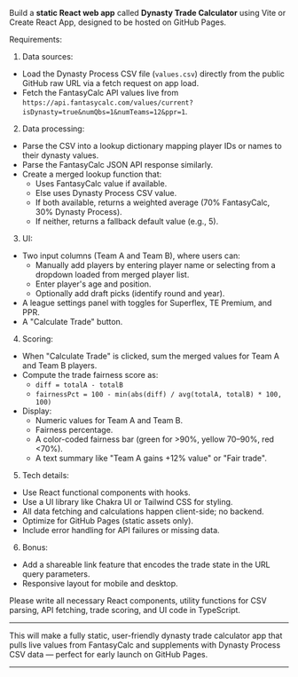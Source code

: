 Build a **static React web app** called **Dynasty Trade Calculator** using Vite or Create React App, designed to be hosted on GitHub Pages.

Requirements:

1. Data sources:
  - Load the Dynasty Process CSV file (`values.csv`) directly from the public GitHub raw URL via a fetch request on app load.
  - Fetch the FantasyCalc API values live from `https://api.fantasycalc.com/values/current?isDynasty=true&numQbs=1&numTeams=12&ppr=1`.
  
2. Data processing:
  - Parse the CSV into a lookup dictionary mapping player IDs or names to their dynasty values.
  - Parse the FantasyCalc JSON API response similarly.
  - Create a merged lookup function that:
    - Uses FantasyCalc value if available.
    - Else uses Dynasty Process CSV value.
    - If both available, returns a weighted average (70% FantasyCalc, 30% Dynasty Process).
    - If neither, returns a fallback default value (e.g., 5).

3. UI:
  - Two input columns (Team A and Team B), where users can:
    - Manually add players by entering player name or selecting from a dropdown loaded from merged player list.
    - Enter player's age and position.
    - Optionally add draft picks (identify round and year).
  - A league settings panel with toggles for Superflex, TE Premium, and PPR.
  - A "Calculate Trade" button.

4. Scoring:
  - When "Calculate Trade" is clicked, sum the merged values for Team A and Team B players.
  - Compute the trade fairness score as:
    - `diff = totalA - totalB`
    - `fairnessPct = 100 - min(abs(diff) / avg(totalA, totalB) * 100, 100)`
  - Display:
    - Numeric values for Team A and Team B.
    - Fairness percentage.
    - A color-coded fairness bar (green for >90%, yellow 70–90%, red <70%).
    - A text summary like "Team A gains +12% value" or "Fair trade".

5. Tech details:
  - Use React functional components with hooks.
  - Use a UI library like Chakra UI or Tailwind CSS for styling.
  - All data fetching and calculations happen client-side; no backend.
  - Optimize for GitHub Pages (static assets only).
  - Include error handling for API failures or missing data.

6. Bonus:
  - Add a shareable link feature that encodes the trade state in the URL query parameters.
  - Responsive layout for mobile and desktop.

Please write all necessary React components, utility functions for CSV parsing, API fetching, trade scoring, and UI code in TypeScript.

---

This will make a fully static, user-friendly dynasty trade calculator app that pulls live values from FantasyCalc and supplements with Dynasty Process CSV data — perfect for early launch on GitHub Pages.

---
